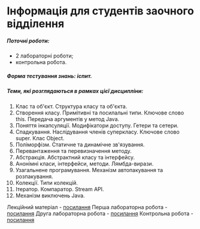 # Інформація для студентів заочного відділення

##### Поточні роботи:

- 2 лабораторні роботи;
- контрольна робота.

##### Форма тестування знань: іспит.

##### Теми, які розглядаються в рамках цієї дисципліни:

1. Клас та об'єкт. Структура класу та об'єкта.
2. Створення класу. Примітивні та посилальні типи. Ключове слово this. Передача аргументів у метод Java.
3. Поняття інкапсуляції. Модифікатори доступу. Гетери та сетери.
4. Спадкування. Наслідування членів суперкласу. Ключове слово super. Клас Object.
5. Поліморфізм. Статичне та динамічне зв'язування.
6. Перевантаження та перевизначення методу.
7. Абстракція. Абстрактний класу та інтерфейсу.
8. Анонімні класи, інтерфейси, методи. Лямбда-вирази.
9. Узагальнене програмування. Механізм автопакування та розпакування.
10. Колекції. Типи колекцій.
11. Ітератор. Компаратор. Stream API.
12. Механізм виключень Java.

Лекційний матеріал - [посилання](.\first_term\README.md) 
Перша лабораторна робота - [посилання](first_lab.md)
Друга лабораторна робота - [посилання](second_lab.md)
Контрольна робота - [посилання](control_work.md)
